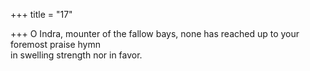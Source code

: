 +++
title = "17"

+++
O Indra, mounter of the fallow bays, none has reached up to your  foremost praise hymn  
in swelling strength nor in favor.  
